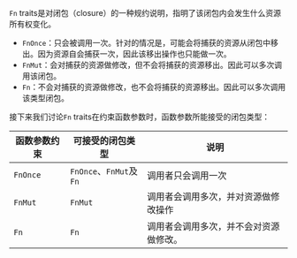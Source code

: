 `Fn` traits是对闭包（closure）的一种规约说明，指明了该闭包内会发生什么资源所有权变化。

* `FnOnce`：只会被调用一次。针对的情况是，可能会将捕获的资源从闭包中移出。因为资源自会捕获一次，因此该移出操作也只能做一次。
* `FnMut`：会对捕获的资源做修改，但不会将捕获的资源移出。因此可以多次调用该闭包。
* `Fn`：不会对捕获的资源做修改，也不会将捕获的资源移出。因此可以多次调用该类型闭包。

接下来我们讨论`Fn` traits在约束函数参数时，函数参数所能接受的闭包类型：

| 函数参数约束   | 可接受的闭包类型              | 说明                  |
| -------- | --------------------- | ------------------- |
| `FnOnce` | `FnOnce`、`FnMut`及`Fn` | 调用者只会调用一次           |
| `FnMut`  | `FnMut`               | 调用者会调用多次，并对资源做修改操作  |
| `Fn`     | `Fn`                  | 调用者会调用多次，并不会对资源做修改。 |
